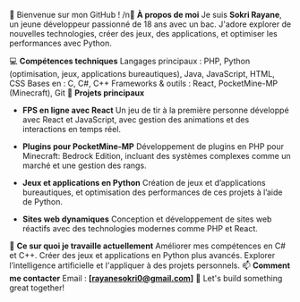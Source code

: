 👋 Bienvenue sur mon GitHub !
/n📖 **À propos de moi**
Je suis **Sokri Rayane**, un jeune développeur passionné de 18 ans avec un bac. J'adore explorer de nouvelles technologies, créer des jeux, des applications, et optimiser les performances avec Python.

💻 **Compétences techniques**
Langages principaux : PHP, Python (optimisation, jeux, applications bureautiques), Java, JavaScript, HTML, CSS
Bases en : C, C#, C++
Frameworks & outils : React, PocketMine-MP (Minecraft), Git
🌟 **Projets principaux**
 - **FPS en ligne avec React**
Un jeu de tir à la première personne développé avec React et JavaScript, avec gestion des animations et des interactions en temps réel.

 - **Plugins pour PocketMine-MP**
Développement de plugins en PHP pour Minecraft: Bedrock Edition, incluant des systèmes complexes comme un marché et une gestion des rangs.

 - **Jeux et applications en Python**
Création de jeux et d’applications bureautiques, et optimisation des performances de ces projets à l’aide de Python.

 - **Sites web dynamiques**
Conception et développement de sites web réactifs avec des technologies modernes comme PHP et React.

  🔧 **Ce sur quoi je travaille actuellement**
Améliorer mes compétences en C# et C++.
Créer des jeux et applications en Python plus avancés.
Explorer l’intelligence artificielle et l'appliquer à des projets personnels.
  📫 **Comment me contacter**
Email : **[rayanesokri0@gmail.com]**
  🚀 Let's build something great together!
